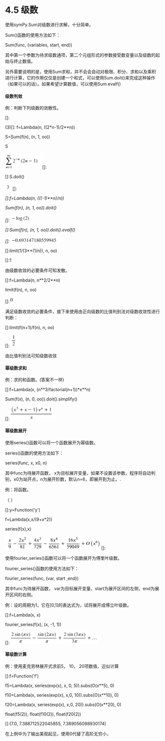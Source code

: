# 4.5 级数


使用symPy.Sum对级数进行求解，十分简单。

Sum()函数的使用方法如下：

Sum(func, (variables, start, end))

其中第一个参数为待求级数通项，第二个元组形式的参数接受数变量以及级数的起始与终止数值。

另外需要说明的是，使用Sum求和，并不会会自动对极限、积分、求和以及乘积进行计算，它的作用仅仅是创建一个和式，可以使用Sum.doit()来完成这种操作（如果可以的话）。如果希望计算数值，可以使用Sum.evalf()

#### 级数判敛

例：判断下列级数的敛散性。

[]:

(3)[]: f=Lambda(n, ((2\*n-1)/2\*\*n))

S=Sum(f(n), (n, 1, oo))

S

![](media/015b785d74cb6fa01b59608d69bc1bd9.png)[]:

[]:S.doit()

![](media/2e6a947c4a238bfbd12337f4716e6dda.png)[]:

*[]:f=Lambda(n, (((-1)\*\*n)/n))*

*Sum(f(n), (n, 1, oo)).doit()*

*[]:![](media/54db2530aa5d3258e703cf2bb3f677d7.png)*

*[]:Sum(f(n), (n, 1, oo)).doit().evalf()*

*[]:![](media/d5bb4aacae898c7d71053c7eba11c33f.png)*

[]:limit(1/(3\*\*(1/n)), n, oo)

[]:1

由级数收敛的必要条件可知发散。

[]:f=Lambda(n, n\*\*2/2\*\*n)

limit(f(n), n, oo)

[]:![](media/3b85319d16382b1260675fba468fccef.png)

满足级数收敛的必要条件，接下来使用由正向级数的比值判别法对级数收敛性进行判断：

[]:limit(f(n+1)/f(n), n, oo)

[]:![](media/df498c676f30c3e9d895516d483d7814.png)

由比值判别法可知级数收敛

#### 幂级数求和

例：求的和函数。(答案不一样)

[]:f=Lambda(x, (n\*\*3/factorial(n+1))\*x\*\*n)

Sum(f(x), (n, 0, oo)).doit().simplify()

[]:![](media/0e78f2e1d47d6d883b923161973ad268.png)

#### 幂级数展开

使用series()函数可以将一个函数展开为幂级数。

series()函数的使用方法如下：

series(func, x, x0, n)

其中func为待展开函数，
x为目标展开变量，如果不设置该参数，程序将自动判别，x0为站开点，n为展开阶数，默认n=6，即展开到为止。.

例：将函数。

（ ）

[]:y=Function('y')

f=Lambda(x,x/(9+x\*2))

series(f(x),x)

![](media/a946d6503acaa5264fc23863634ad217.png)[]:

使用fourier\_series()函数可以将一个函数展开为傅里叶级数。

fourier\_series()函数的使用方法如下：

fourier\_series(func, (var, start ,end))

其中func为待展开函数，
var为目标展开变量，start为展开区间的左侧，end为展开区间的右侧。

例：设的周期为1，它在[0,1]的表达式为，试将展开成傅立叶级数。

[]:f=Lambda(x, x)

fourier_series(f(x), (x, -1, 1))

[]:![](media/b293bffc4ec40f1f4c6405f374f66cec.png)

#### 幂级数计算

例：使用麦克劳林展开式求前5， 10， 20项数值，近似计算

[]:f=Function('f')

f5=Lambda(x, series(exp(x), x, 0, 5)).subs(O(x\*\*5), 0)

f10=Lambda(x, series(exp(x), x,0, 10)).subs(O(x\*\*10), 0)

f20=Lambda(x, series(exp(x), x,0, 20)).subs(O(x\*\*20), 0)

float(f5(2)), float(f10(2)), float(f20(2))

[]:(7.0, 7.388712522045855, 7.389056098930174)

在上例中为了输出美观起见，使用0代替了高阶无穷小，
